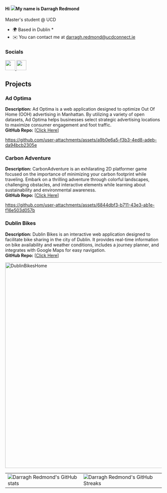 #### Hi ![](https://user-images.githubusercontent.com/18350557/176309783-0785949b-9127-417c-8b55-ab5a4333674e.gif)My name is Darragh Redmond 
Master's student @ UCD  
* 🌍  Based in Dublin *
* ✉️  You can contact me at [darragh.redmond@ucdconnect.ie](mailto:darragh.redmond@ucdconnect.ie)

### Socials  
 
<p align="left"> <a href="https://www.github.com/DR7439" target="_blank" rel="noreferrer"> <picture> <source media="(prefers-color-scheme: dark)" srcset="https://raw.githubusercontent.com/danielcranney/readme-generator/main/public/icons/socials/github-dark.svg" /> <source media="(prefers-color-scheme: light)" srcset="https://raw.githubusercontent.com/danielcranney/readme-generator/main/public/icons/socials/github.svg" /> <img src="https://raw.githubusercontent.com/danielcranney/readme-generator/main/public/icons/socials/github.svg" width="32" height="32" /> </picture> </a> <a href="https://www.linkedin.com/in/DarraghRedmond" target="_blank" rel="noreferrer"> <picture> <source media="(prefers-color-scheme: dark)" srcset="https://raw.githubusercontent.com/danielcranney/readme-generator/main/public/icons/socials/linkedin-dark.svg" /> <source media="(prefers-color-scheme: light)" srcset="https://raw.githubusercontent.com/danielcranney/readme-generator/main/public/icons/socials/linkedin.svg" /> <img src="https://raw.githubusercontent.com/danielcranney/readme-generator/main/public/icons/socials/linkedin.svg" width="32" height="32" /> </picture> </a></p>

## Projects

### Ad Optima
**Description:** Ad Optima is a web application designed to optimize Out Of Home (OOH) advertising in Manhattan. By utilizing a variety of open datasets, Ad Optima helps businesses select strategic advertising locations to maximize consumer engagement and foot traffic.  
**GitHub Repo:** [[Click Here](https://github.com/DR7439/New-York-App.git)]


https://github.com/user-attachments/assets/a9b0e6a5-f3b3-4ed8-adeb-da94bcb2305e



### Carbon Adventure
**Description:** CarbonAdventure is an exhilarating 2D platformer game focused on the importance of minimizing your carbon footprint while traveling. Embark on a thrilling adventure through colorful landscapes, challenging obstacles, and interactive elements while learning about sustainability and environmental awareness.   
**GitHub Repo:** [[Click Here](https://github.com/DR7439/CarbonAdventure.git)]


https://github.com/user-attachments/assets/6844dbf3-b711-43e3-ab1e-f16e503d057b



### Dublin Bikes
**Description:** Dublin Bikes is an interactive web application designed to facilitate bike sharing in the city of Dublin. It provides real-time information on bike availability and weather conditions, includes a journey planner, and integrates with Google Maps for easy navigation.  
**GitHub Repo:** [[Click Here](https://github.com/DR7439/dublin-bikes-app.git)]

<img width="660" alt="DublinBikesHome" src="https://github.com/user-attachments/assets/5ef54e2c-6456-4a39-afe4-a380ce13e70c"> 


<table>
  <tr>
    <td><img src="https://github-readme-stats.vercel.app/api?username=DR7439&show_icons=true&theme=radical" alt="Darragh Redmond's GitHub stats" /></td>
    <td><img src="https://streak-stats.demolab.com?user=DR7439&theme=radical" alt="Darragh Redmond's GitHub Streaks" /></td>
  </tr>
</table>



